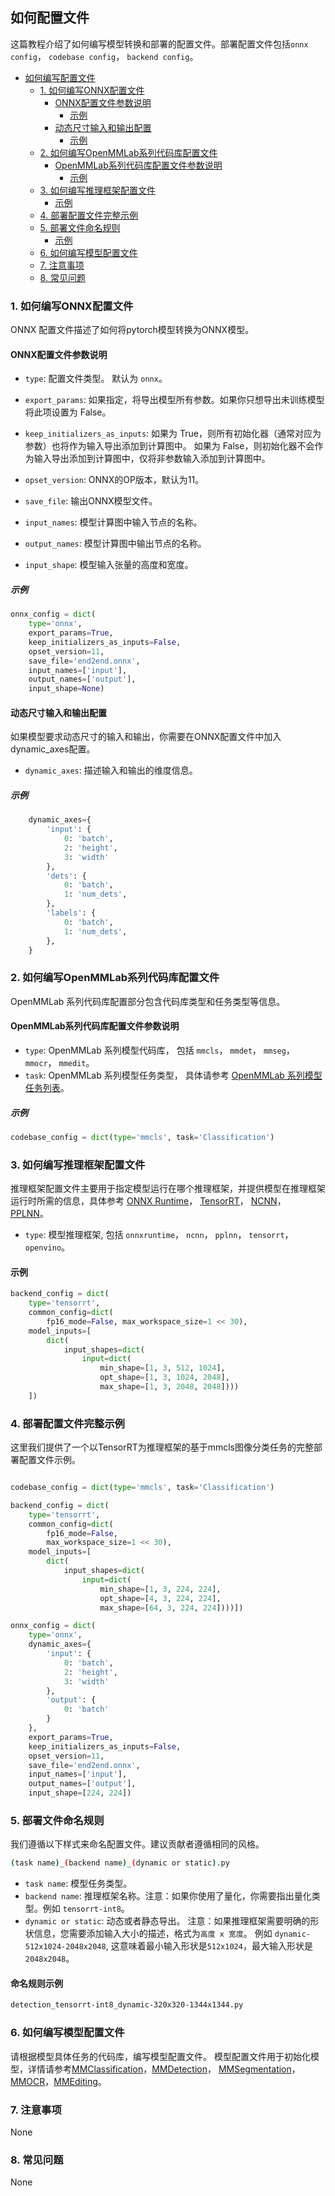 ## 如何配置文件

<!-- This tutorial describes how to write a config for model conversion and deployment. A deployment config includes `onnx config`, `codebase config`, `backend config`. -->
这篇教程介绍了如何编写模型转换和部署的配置文件。部署配置文件包括`onnx config`， `codebase config`， `backend config`。

<!-- TOC -->

- [如何编写配置文件](#如何编写配置文件)
  - [1. 如何编写ONNX配置文件](#1-如何编写ONNX配置文件)
    - [ONNX配置文件参数说明](#ONNX配置文件参数说明)
      - [示例](#示例)
    - [动态尺寸输入和输出配置](#动态尺寸输入和输出配置)
      - [示例](#示例-1)
  - [2. 如何编写OpenMMLab系列代码库配置文件](#2-如何编写OpenMMLab系列代码库配置文件)
    - [OpenMMLab系列代码库配置文件参数说明](#OpenMMLab系列代码库配置文件参数说明)
      - [示例](#示例-2)
  - [3. 如何编写推理框架配置文件](#3-如何编写推理框架配置文件)
    - [示例](#示例-3)
  - [4. 部署配置文件完整示例](#4-部署配置文件完整示例)
  - [5. 部署文件命名规则](#5-部署文件命名规则)
    - [示例](#示例-4)
  - [6. 如何编写模型配置文件](#6-如何编写模型配置文件)
  - [7. 注意事项](#7-注意事项)
  - [8. 常见问题](#8-常见问题)

<!-- TOC -->

### 1. 如何编写ONNX配置文件

ONNX 配置文件描述了如何将pytorch模型转换为ONNX模型。

#### ONNX配置文件参数说明

- `type`: 配置文件类型。 默认为 `onnx`。
- `export_params`: 如果指定，将导出模型所有参数。如果你只想导出未训练模型将此项设置为 False。
- `keep_initializers_as_inputs`: 
如果为 True，则所有初始化器（通常对应为参数）也将作为输入导出添加到计算图中。 如果为 False，则初始化器不会作为输入导出添加到计算图中，仅将非参数输入添加到计算图中。

- `opset_version`: ONNX的OP版本，默认为11。
- `save_file`: 输出ONNX模型文件。
- `input_names`: 模型计算图中输入节点的名称。
- `output_names`: 模型计算图中输出节点的名称。
- `input_shape`: 模型输入张量的高度和宽度。

##### 示例

```python
onnx_config = dict(
    type='onnx',
    export_params=True,
    keep_initializers_as_inputs=False,
    opset_version=11,
    save_file='end2end.onnx',
    input_names=['input'],
    output_names=['output'],
    input_shape=None)
```

#### 动态尺寸输入和输出配置

如果模型要求动态尺寸的输入和输出，你需要在ONNX配置文件中加入dynamic_axes配置。

- `dynamic_axes`: 描述输入和输出的维度信息。

##### 示例

```python
    dynamic_axes={
        'input': {
            0: 'batch',
            2: 'height',
            3: 'width'
        },
        'dets': {
            0: 'batch',
            1: 'num_dets',
        },
        'labels': {
            0: 'batch',
            1: 'num_dets',
        },
    }
```

### 2. 如何编写OpenMMLab系列代码库配置文件

OpenMMLab 系列代码库配置部分包含代码库类型和任务类型等信息。

#### OpenMMLab系列代码库配置文件参数说明

- `type`: OpenMMLab 系列模型代码库， 包括 `mmcls`， `mmdet`， `mmseg`， `mmocr`， `mmedit`。
- `task`: OpenMMLab 系列模型任务类型， 具体请参考 [OpenMMLab 系列模型任务列表](#list-of-tasks-in-all-codebases)。

##### 示例

```python
codebase_config = dict(type='mmcls', task='Classification')
```

### 3. 如何编写推理框架配置文件

推理框架配置文件主要用于指定模型运行在哪个推理框架，并提供模型在推理框架运行时所需的信息，具体参考 [ONNX Runtime](https://github.com/open-mmlab/mmdeploy/blob/master/docs/en/backends/onnxruntime.md)， [TensorRT](https://github.com/open-mmlab/mmdeploy/blob/master/docs/en/backends/tensorrt.md)， [NCNN](https://github.com/open-mmlab/mmdeploy/blob/master/docs/en/backends/ncnn.md)， [PPLNN](https://github.com/open-mmlab/mmdeploy/blob/master/docs/en/backends/pplnn.md)。

- `type`: 模型推理框架, 包括 `onnxruntime`， `ncnn`， `pplnn`， `tensorrt`， `openvino`。

#### 示例

```python
backend_config = dict(
    type='tensorrt',
    common_config=dict(
        fp16_mode=False, max_workspace_size=1 << 30),
    model_inputs=[
        dict(
            input_shapes=dict(
                input=dict(
                    min_shape=[1, 3, 512, 1024],
                    opt_shape=[1, 3, 1024, 2048],
                    max_shape=[1, 3, 2048, 2048])))
    ])
```

### 4. 部署配置文件完整示例

这里我们提供了一个以TensorRT为推理框架的基于mmcls图像分类任务的完整部署配置文件示例。

```python

codebase_config = dict(type='mmcls', task='Classification')

backend_config = dict(
    type='tensorrt',
    common_config=dict(
        fp16_mode=False,
        max_workspace_size=1 << 30),
    model_inputs=[
        dict(
            input_shapes=dict(
                input=dict(
                    min_shape=[1, 3, 224, 224],
                    opt_shape=[4, 3, 224, 224],
                    max_shape=[64, 3, 224, 224])))])

onnx_config = dict(
    type='onnx',
    dynamic_axes={
        'input': {
            0: 'batch',
            2: 'height',
            3: 'width'
        },
        'output': {
            0: 'batch'
        }
    },
    export_params=True,
    keep_initializers_as_inputs=False,
    opset_version=11,
    save_file='end2end.onnx',
    input_names=['input'],
    output_names=['output'],
    input_shape=[224, 224])
```

### 5. 部署文件命名规则

我们遵循以下样式来命名配置文件。建议贡献者遵循相同的风格。


```bash
(task name)_(backend name)_(dynamic or static).py
```

- `task name`: 模型任务类型。
- `backend name`: 推理框架名称。注意：如果你使用了量化，你需要指出量化类型。例如  `tensorrt-int8`。
- `dynamic or static`: 动态或者静态导出。 注意：如果推理框架需要明确的形状信息，您需要添加输入大小的描述，格式为`高度 x 宽度`。 例如 `dynamic-512x1024-2048x2048`, 这意味着最小输入形状是`512x1024`，最大输入形状是`2048x2048`。

#### 命名规则示例

```bash
detection_tensorrt-int8_dynamic-320x320-1344x1344.py
```

### 6. 如何编写模型配置文件

请根据模型具体任务的代码库，编写模型配置文件。 模型配置文件用于初始化模型，详情请参考[MMClassification](https://github.com/open-mmlab/mmclassification/blob/master/docs/zh_CN/tutorials/config.md)，[MMDetection](https://github.com/open-mmlab/mmdetection/blob/master/docs/zh_cn/tutorials/config.md)， [MMSegmentation](https://github.com/open-mmlab/mmsegmentation/blob/master/docs/zh_cn/tutorials/config.md)， [MMOCR](https://github.com/open-mmlab/mmocr/blob/main/docs/en/tutorials/config.md)，[MMEditing](https://github.com/open-mmlab/mmediting/blob/master/docs/zh_cn/config.md)。

### 7. 注意事项

None

### 8. 常见问题

None
